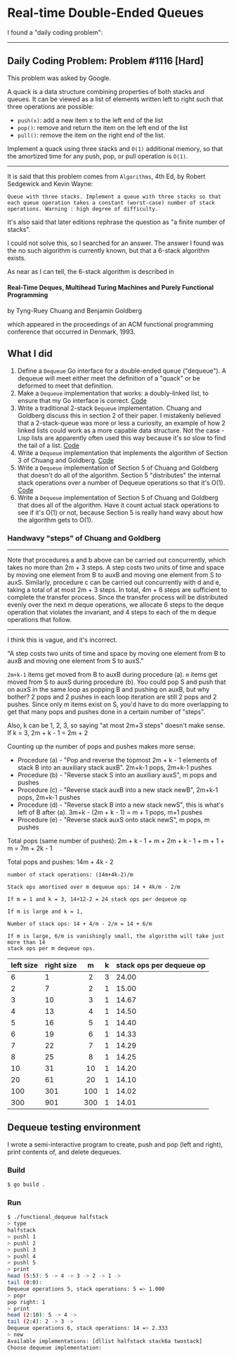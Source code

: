 # Real-time Double-Ended Queues

I found a "daily coding problem":

---

## Daily Coding Problem: Problem #1116 [Hard]

This problem was asked by Google.

A quack is a data structure combining properties of both stacks and queues.
It can be viewed as a list of elements written left to right such that three
operations are possible:

* `push(x)`: add a new item x to the left end of the list
* `pop()`: remove and return the item on the left end of the list
* `pull()`: remove the item on the right end of the list.

Implement a quack using three stacks and `O(1)` additional memory,
so that the amortized time for any push, pop, or pull operation is `O(1)`.

---

It is said that this problem comes from `Algorithms`, 4th Ed,
by Robert Sedgewick and Kevin Wayne:

```
Queue with three stacks. Implement a queue with three stacks so that each queue operation takes a constant (worst-case) number of stack operations. Warning : high degree of difficulty.
```

It's also said that later editions rephrase the question as "a finite number of stacks".

I could not solve this, so I searched for an answer.
The answer I found was the no such algorithm is currently known,
but that a 6-stack algorithm exists.

As near as I can tell, the 6-stack algorithm is described in

#### Real-Time Deques, Multihead Turing Machines and Purely Functional Programming

by Tyng-Ruey Chuang and Benjamin Goldberg

which appeared in the proceedings of an ACM functional programming conference
that occurred in Denmark, 1993.

## What I did

1. Define a `Dequeue` Go interface for a double-ended queue ("dequeue").
A dequeue will meet either meet the definition of a "quack"
or be deformed to meet that definition.
2. Make a `Dequeue` implementation that works: a doubly-linked list,
to ensure that my Go interface is correct. [Code](fdq/dllist.go)
3. Write a traditional 2-stack `Dequeue` implementation.
Chuang and Goldberg discuss this in section 2 of their paper.
I mistakenly believed that a 2-stack-queue was more or less a curiosity,
an example of how 2 linked lists could work as a more capable data structure.
Not the case -
Lisp lists are apparently often used this way
because it's so slow to find the tail of a list.
[Code](fdq/twostack.go)
4. Write a `Dequeue` implementation that implements the algorithm of Section 3
of Chuang and Goldberg.
[Code](fdq/halfstack.go)
5. Write a `Dequeue` implementation of Section 5 of Chuang and Goldberg that
doesn't do all of the algorithm. Section 5 "distributes" the internal stack operations
over a number of Dequeue operations so that it's O(1).
[Code](fdq/sixstack.go)
6. Write a `Dequeue` implementation of Section 5 of Chuang and Goldberg that
does all of the algorithm. Have it count actual stack operations to see if
it's O(1) or not, because Section 5 is really hand wavy about how the algorithm
gets to O(1).

### Handwavy "steps" of Chuang and Goldberg

---

Note that procedures a and b above
can be carried out concurrently,
which takes no more than 2m + 3 steps.
A step costs two units of time and space by
moving one element from B to auxB and moving one element from S to auxS.
Similarly, procedure c can be carried out concurrently with d and e,
taking a total of at most 2m + 3 steps.
In total, 4m + 6 steps are sufficient to complete the transfer process.
Since the transfer process will be distributed evenly over the next m deque operations,
we allocate 6 steps to the deque operation that violates the invariant,
and 4 steps to each of the m deque operations that follow.

---

I think this is vague, and it's incorrect.

"A step costs two units of time and space by
moving one element from B to auxB and moving one element from S to auxS."

`2m+k-1` items get moved from B to auxB during procedure (a).
`m` items get moved from S to auxS during procedure (b).
You could pop S and push that on auxS in the same loop
as popping B and pushing on auxB, but why bother?
2 pops and 2 pushes in each loop iteration are still 2 pops and 2 pushes.
Since only m items exist on S,
you'd have to do more overlapping to get that many pops and pushes done
in a certain number of "steps".

Also, k can be 1, 2, 3, so saying "at most 2m+3 steps" doesn't make sense.
If k = 3,  2m + k - 1 = 2m + 2

Counting up the number of pops and pushes makes more sense:

* Procedure (a) - "Pop and reverse the topmost 2m + k - 1 elements of
stack B into an auxiliary stack auxB". 2m+k-1 pops, 2m+k-1 pushes
* Procedure (b) - "Reverse stack S into an auxiliary auxS", m pops and pushes
* Procedure (c) - "Reverse stack auxB into a new stack newB",  2m+k-1 pops, 2m+k-1 pushes
* Procedure (d) - "Reverse stack B into a new stack newS",
this is what's left of B after (a). 3m+k - (2m + k - 1) = m + 1 pops, m+1 pushes
* Procedure (e) - "Reverse stack auxS onto stack newS", m pops, m pushes

Total pops (same number of pushes):  2m + k - 1 + m + 2m + k - 1 + m + 1  + m = 7m + 2k - 1

Total pops and pushes: 14m + 4k - 2

```
number of stack operations: (14m+4k-2)/m

Stack ops amortised over m dequeue ops: 14 + 4k/m - 2/m

If m = 1 and k = 3, 14+12-2 = 24 stack ops per dequeue op

If m is large and k = 1,

Number of stack ops: 14 + 4/m - 2/m = 14 + 6/m

If m is large, 6/m is vanishingly small, the algorithm will take just more than 14
stack ops per m dequeue ops.
```

|left size|right size|m|k|stack ops per dequeue op|
|:--------|:---------|:---:|:---:|----------------|
|6|  1|2|3|24.00|
|2|  7|2|1|15.00|
|3| 10|3|1|14.67|
|4| 13|4|1|14.50|
|5| 16|5|1|14.40|
|6| 19|6|1|14.33|
|7| 22|7|1|14.29|
|8| 25|8|1|14.25|
|10|31|10|1|14.20|
|20|61|20|1|14.10|
|100|301|100|1|14.02|
|300|901|300|1|14.01|

## Dequeue testing environment

I wrote a semi-interactive program to create,
push and pop (left and right),
print contents of,
and delete dequeues.

### Build

```sh
$ go build .
```

### Run

```sh
$ ./functional_dequeue halfstack
> type
halfstack
> pushl 1
> pushl 2
> pushl 3
> pushl 4
> pushl 5
> print
head (5:5): 5 -> 4 -> 3 -> 2 -> 1 -> 
tail (0:0): 
Dequeue operations 5, stack operations: 5 => 1.000
> popr
pop right: 1
> print
head (2:10): 5 -> 4 -> 
tail (2:4): 2 -> 3 -> 
Dequeue operations 6, stack operations: 14 => 2.333
> new
Available implementations: [dllist halfstack stack6a twostack]
Choose dequeue implementation:
```
